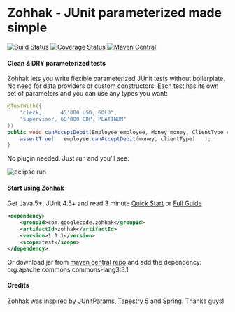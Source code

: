 # Zohhak - JUnit parameterized made simple

[![Build Status](http://img.shields.io/travis/piotrturski/zohhak/master.svg)](https://travis-ci.org/piotrturski/zohhak)
[![Coverage Status](https://img.shields.io/coveralls/piotrturski/zohhak/master.svg)](https://coveralls.io/r/piotrturski/zohhak?branch=master)
[![Maven Central](https://maven-badges.herokuapp.com/maven-central/com.googlecode.zohhak/zohhak/badge.svg)](https://maven-badges.herokuapp.com/maven-central/com.googlecode.zohhak/zohhak/)

#### Clean & DRY parameterized tests
Zohhak lets you write flexible parameterized JUnit tests without boilerplate. No need for data providers or custom constructors. Each test has its own set of parameters and you can use any types you want:
```java
@TestWith({
    "clerk,      45'000 USD, GOLD",
    "supervisor, 60'000 GBP, PLATINUM"
})
public void canAcceptDebit(Employee employee, Money money, ClientType clientType) {
    assertTrue(   employee.canAcceptDebit(money, clientType)   );
}
```
No plugin needed. Just run and you'll see:<br />

![eclipse run](../gh-pages/img/eclipse-run.gif)
#### Start using Zohhak
Get Java 5+, JUnit 4.5+ and read 3 minute [Quick Start](Quick-Start.md) or [Full Guide](Full-Guide.md)
```xml
<dependency>
    <groupId>com.googlecode.zohhak</groupId>
    <artifactId>zohhak</artifactId>
    <version>1.1.1</version>
    <scope>test</scope>
</dependency>
```
Or download jar from [maven central repo](http://search.maven.org/#search|gav|1|g%3A%22com.googlecode.zohhak%22%20AND%20a%3A%22zohhak%22) and add the dependency: org.apache.commons:commons-lang3:3.1
#### Credits
Zohhak was inspired by [JUnitParams](https://github.com/Pragmatists/junitparams), [Tapestry 5](http://tapestry.apache.org) and [Spring](http://spring.io). Thanks guys!
